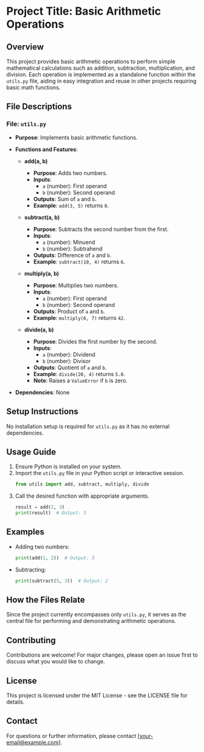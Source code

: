 # Project Title: Basic Arithmetic Operations

## Overview
This project provides basic arithmetic operations to perform simple mathematical calculations such as addition, subtraction, multiplication, and division. Each operation is implemented as a standalone function within the `utils.py` file, aiding in easy integration and reuse in other projects requiring basic math functions.

## File Descriptions

### File: `utils.py`

- **Purpose**: Implements basic arithmetic functions.
- **Functions and Features**:
  - **add(a, b)**
    - **Purpose**: Adds two numbers.
    - **Inputs**: 
      - `a` (number): First operand
      - `b` (number): Second operand
    - **Outputs**: Sum of `a` and `b`.
    - **Example**: `add(3, 5)` returns `8`.
  
  - **subtract(a, b)**
    - **Purpose**: Subtracts the second number from the first.
    - **Inputs**: 
      - `a` (number): Minuend
      - `b` (number): Subtrahend
    - **Outputs**: Difference of `a` and `b`.
    - **Example**: `subtract(10, 4)` returns `6`.

  - **multiply(a, b)**
    - **Purpose**: Multiplies two numbers.
    - **Inputs**:
      - `a` (number): First operand
      - `b` (number): Second operand
    - **Outputs**: Product of `a` and `b`.
    - **Example**: `multiply(6, 7)` returns `42`.

  - **divide(a, b)**
    - **Purpose**: Divides the first number by the second.
    - **Inputs**:
      - `a` (number): Dividend
      - `b` (number): Divisor
    - **Outputs**: Quotient of `a` and `b`.
    - **Example**: `divide(20, 4)` returns `5.0`.
    - **Note**: Raises a `ValueError` if `b` is zero.

- **Dependencies**: None

## Setup Instructions
No installation setup is required for `utils.py` as it has no external dependencies.

## Usage Guide
1. Ensure Python is installed on your system.
2. Import the `utils.py` file in your Python script or interactive session.
   ```python
   from utils import add, subtract, multiply, divide
   ```
3. Call the desired function with appropriate arguments.
   ```python
   result = add(2, 3)
   print(result)  # Output: 5
   ```

## Examples
- Adding two numbers:
  ```python
  print(add(1, 2))  # Output: 3
  ```
- Subtracting:
  ```python
  print(subtract(5, 3))  # Output: 2
  ```

## How the Files Relate
Since the project currently encompasses only `utils.py`, it serves as the central file for performing and demonstrating arithmetic operations.

## Contributing
Contributions are welcome! For major changes, please open an issue first to discuss what you would like to change.

## License
This project is licensed under the MIT License - see the LICENSE file for details.

## Contact
For questions or further information, please contact [your-email@example.com].